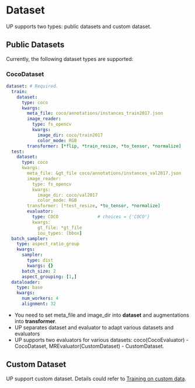# Dataset
UP supports two types: public datasets and custom dataset.

## Public Datasets
Currently, the following dataset types are supported:

### CocoDataset

```yaml
dataset: # Required.
  train:
    dataset:
      type: coco
      kwargs:
        meta_file: coco/annotations/instances_train2017.json
        image_reader:
          type: fs_opencv
          kwargs:
            image_dir: coco/train2017
            color_mode: RGB
        transformer: [*flip, *train_resize, *to_tensor, *normalize]
  test:
    dataset:
      type: coco
      kwargs:
        meta_file: &gt_file coco/annotations/instances_val2017.json
        image_reader:
          type: fs_opencv
          kwargs:
            image_dir: coco/val2017
            color_mode: RGB
        transformer: [*test_resize, *to_tensor, *normalize]
        evaluator:
          type: COCO               # choices = {'COCO'}
          kwargs:
            gt_file: *gt_file
            iou_types: [bbox]
  batch_sampler:
    type: aspect_ratio_group
    kwargs:
      sampler:
        type: dist
        kwargs: {}
      batch_size: 2
      aspect_grouping: [1,]
  dataloader:
    type: base
    kwargs:
      num_workers: 4
      alignment: 32
```

* You need to set meta_file and image_dir into **dataset** and augmentations into **transformer**.
* UP separates dataset and evaluator to adapt various datasets and evaluators
* UP supports two evaluators for various datasets: coco(CocoEvaluator) - CocoDataset, MREvaluator(CustomDataset) - CustomDataset.

## Custom Dataset
UP support custom dataset. Details could refer to [Training on custom data](train_custom_data.md). 
